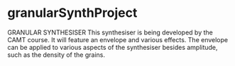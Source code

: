 # granularSynthProject
GRANULAR SYNTHESISER
This synthesiser is being developed by the CAMT course. It will feature an envelope and various
effects. The envelope can be applied to various aspects of the synthesiser besides amplitude,
such as the density of the grains.

